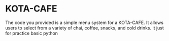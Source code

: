 # KOTA-CAFE
The code you provided is a simple menu system for a KOTA-CAFE. It allows users to select from a variety of chai, coffee, snacks, and cold drinks.  it just for practice basic  python  
